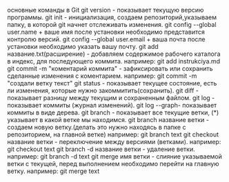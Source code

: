 основные команды в Git
git version - показывает текущую версию программы.
git init - инициализация, создаем репозиторий,указываем папку, в которой git начнет отслеживать изменения.
git config --global user.name + ваше имя после установки необходимо представится контролю версий.
git config --global user.email + ваша почта после установки необходимо указать вашу почту.
git add название.txt(расширение) - добавляем содержимое рабочего каталога в индекс, для последующего коммита. например: git add instrukciya.md
git commit -m "коментарий коммита" - зафиксировать или сохранить сделанные изменения с коментарием. например: git commit -m "создали ветку текст"
git status - показывает текущее состояние, есть ли изменения, которые нужно закоммитить(сохранить).
git diff - показывает разницу между текущим и сохраненным файлом.
git log - показывает коммиты (журнал изменений).
git log --graph- показывает коммиты в виде дерева.
git branch - показывает все текущие ветки, (*) указывает в какой ветке мы находимся.
git branch название ветки - создаем новую ветку.(делать это нужно находясь в папке с репозиторием, на главной ветке) например: git branch text
git checkout название ветки - переключение между версиями (ветками). например: git checkout text
git branch -d название ветки - удаление ветки. например: git branch -d text
git merge имя ветки - слияние указываемой ветки с текущей, перед выполнением необходимо перейти на главную ветку. например: git merge text
